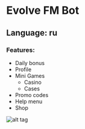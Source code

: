 # Evolve FM Bot

## Language: ru

### Features:
- Daily bonus
- Profile
- Mini Games
  - Casino 
  - Cases
- Promo codes
- Help menu 
- Shop

![alt tag](https://i.imgur.com/98KdQ98.png "Screen")​
